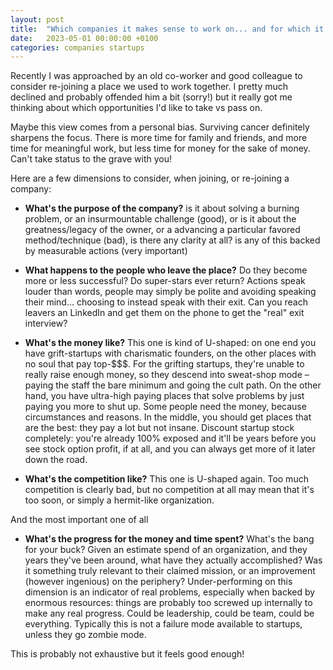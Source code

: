 ```yaml
---
layout: post
title:  "Which companies it makes sense to work on... and for which it doesn't"
date:   2023-05-01 00:00:00 +0100
categories: companies startups
---
```


Recently I was approached by an old co-worker and good colleague to consider re-joining a place we used to work together. I pretty much declined and probably offended him a bit (sorry!) but it really got me thinking about which opportunities I'd like to take vs pass on. 

Maybe this view comes from a personal bias. Surviving cancer definitely sharpens the focus. There is more time for family and friends, and more time for meaningful work, but less time for money for the sake of money. Can't take status to the grave with you!

Here are a few dimensions to consider, when joining, or re-joining a company:

- **What's the purpose of the company?** is it about solving a burning problem, or an insurmountable challenge (good), or is it about the greatness/legacy of the owner, or a advancing a particular favored method/technique (bad), is there any clarity at all? is any of this backed by measurable actions (very important)

- **What happens to the people who leave the place?** Do they become more or less successful? Do super-stars ever return? Actions speak louder than words, people may simply be polite and avoiding speaking their mind... choosing to instead speak with their exit. Can you reach leavers an LinkedIn and get them on the phone to get the "real" exit interview?

- **What's the money like?** This one is kind of U-shaped: on one end you have grift-startups with charismatic founders, on the other places with no soul that pay top-$$$. For the grifting startups, they're unable to really raise enough money, so they descend into sweat-shop mode – paying the staff the bare minimum and going the cult path. On the other hand, you have ultra-high paying places that solve problems by just paying you more to shut up. Some people need the money, because circumstances and reasons. In the middle, you should get places that are the best: they pay a lot but not insane. Discount startup stock completely: you're already 100% exposed and it'll be years before you see stock option profit, if at all, and you can always get more of it later down the road. 

- **What's the competition like?** This one is U-shaped again. Too much competition is clearly bad, but no competition at all may mean that it's too soon, or simply a hermit-like organization. 

And the most important one of all

- **What's the progress for the money and time spent?** What's the bang for your buck? Given an estimate spend of an organization, and they years they've been around, what have they actually accomplished? Was it something truly relevant to their claimed mission, or an improvement (however ingenious) on the periphery? Under-performing on this dimension is an indicator of real problems, especially when backed by enormous resources: things are probably too screwed up internally to make any real progress. Could be leadership, could be team, could be everything. Typically this is not a failure mode available to startups, unless they go zombie mode. 

This is probably not exhaustive but it feels good enough!